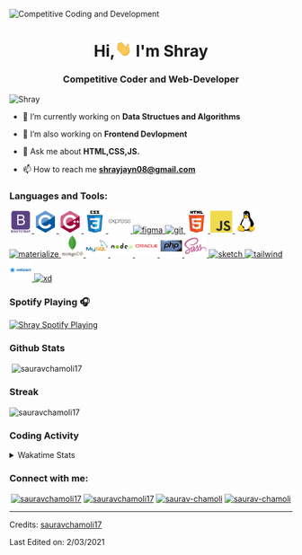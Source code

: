 ![Competitive Coding and Development](https://media-exp1.licdn.com/dms/image/C5616AQEjmey1_eTOgQ/profile-displaybackgroundimage-shrink_350_1400/0/1628605749256?e=1634169600&v=beta&t=pohpRldjFzWlRfDNsNLh8FOcbKMZfHS2YkU5xmPe0EA)

<h1 align="center">Hi,<img src="https://raw.githubusercontent.com/ABSphreak/ABSphreak/master/gifs/Hi.gif" width="30px" /> I'm Shray</h1>
<h3 align="center">Competitive Coder and Web-Developer</h3>

<p align="left"> <img src="https://komarev.com/ghpvc/?username=your-github-shray-jayn" alt="Shray" /> </p>

- 🔭 I’m currently working on **Data Structues and Algorithms**

- 🌱 I’m also working on **Frontend Devlopment**

- 💬 Ask me about **HTML,CSS,JS.**

- 📫 How to reach me **shrayjayn08@gmail.com**

<h3 align="left">Languages and Tools:</h3>
<p align="left"> <a href="https://getbootstrap.com" target="_blank"> <img src="https://raw.githubusercontent.com/devicons/devicon/master/icons/bootstrap/bootstrap-plain-wordmark.svg" alt="bootstrap" width="40" height="40"/> </a> <a href="https://www.cprogramming.com/" target="_blank"> <img src="https://raw.githubusercontent.com/devicons/devicon/master/icons/c/c-original.svg" alt="c" width="40" height="40"/> </a> <a href="https://www.w3schools.com/cpp/" target="_blank"> <img src="https://raw.githubusercontent.com/devicons/devicon/master/icons/cplusplus/cplusplus-original.svg" alt="cplusplus" width="40" height="40"/> </a> <a href="https://www.w3schools.com/css/" target="_blank"> <img src="https://raw.githubusercontent.com/devicons/devicon/master/icons/css3/css3-original-wordmark.svg" alt="css3" width="40" height="40"/> </a> <a href="https://expressjs.com" target="_blank"> <img src="https://raw.githubusercontent.com/devicons/devicon/master/icons/express/express-original-wordmark.svg" alt="express" width="40" height="40"/> </a> <a href="https://www.figma.com/" target="_blank"> <img src="https://www.vectorlogo.zone/logos/figma/figma-icon.svg" alt="figma" width="40" height="40"/> </a> </a> <a href="https://git-scm.com/" target="_blank"> <img src="https://www.vectorlogo.zone/logos/git-scm/git-scm-icon.svg" alt="git" width="40" height="40"/> </a> <a href="https://www.w3.org/html/" target="_blank"> <img src="https://raw.githubusercontent.com/devicons/devicon/master/icons/html5/html5-original-wordmark.svg" alt="html5" width="40" height="40"/> </a> <a href="https://developer.mozilla.org/en-US/docs/Web/JavaScript" target="_blank"> <img src="https://raw.githubusercontent.com/devicons/devicon/master/icons/javascript/javascript-original.svg" alt="javascript" width="40" height="40"/> </a> <a href="https://www.linux.org/" target="_blank"> <img src="https://raw.githubusercontent.com/devicons/devicon/master/icons/linux/linux-original.svg" alt="linux" width="40" height="40"/> </a> <a href="https://materializecss.com/" target="_blank"> <img src="https://raw.githubusercontent.com/prplx/svg-logos/5585531d45d294869c4eaab4d7cf2e9c167710a9/svg/materialize.svg" alt="materialize" width="40" height="40"/> </a> <a href="https://www.mongodb.com/" target="_blank"> <img src="https://raw.githubusercontent.com/devicons/devicon/master/icons/mongodb/mongodb-original-wordmark.svg" alt="mongodb" width="40" height="40"/> </a> <a href="https://www.mysql.com/" target="_blank"> <img src="https://raw.githubusercontent.com/devicons/devicon/master/icons/mysql/mysql-original-wordmark.svg" alt="mysql" width="40" height="40"/> </a> <a href="https://nodejs.org" target="_blank"> <img src="https://raw.githubusercontent.com/devicons/devicon/master/icons/nodejs/nodejs-original-wordmark.svg" alt="nodejs" width="40" height="40"/> </a> <a href="https://www.oracle.com/" target="_blank"> <img src="https://raw.githubusercontent.com/devicons/devicon/master/icons/oracle/oracle-original.svg" alt="oracle" width="40" height="40"/> </a> <a href="https://www.php.net" target="_blank"> <img src="https://raw.githubusercontent.com/devicons/devicon/master/icons/php/php-original.svg" alt="php" width="40" height="40"/> <a href="https://sass-lang.com" target="_blank"> <img src="https://raw.githubusercontent.com/devicons/devicon/master/icons/sass/sass-original.svg" alt="sass" width="40" height="40"/> </a> <a href="https://www.sketch.com/" target="_blank"> <img src="https://www.vectorlogo.zone/logos/sketchapp/sketchapp-icon.svg" alt="sketch" width="40" height="40"/> </a> <a href="https://tailwindcss.com/" target="_blank"> <img src="https://www.vectorlogo.zone/logos/tailwindcss/tailwindcss-icon.svg" alt="tailwind" width="40" height="40"/> </a> <a href="https://webpack.js.org" target="_blank"> <img src="https://raw.githubusercontent.com/devicons/devicon/d00d0969292a6569d45b06d3f350f463a0107b0d/icons/webpack/webpack-original-wordmark.svg" alt="webpack" width="40" height="40"/> </a> <a href="https://www.adobe.com/products/xd.html" target="_blank"> <img src="https://cdn.worldvectorlogo.com/logos/adobe-xd.svg" alt="xd" width="40" height="40"/> </a> </p>

<h3 id="spotify-playing-">Spotify Playing 🎧</h3>
<p>
  <a href="https://open.spotify.com/user/wcw78odmotfxhv9g0mivw2q2b">
   <img src="https://spotify-now-playing-sauravchamoli17.vercel.app/api/spotify-playing" alt="Shray Spotify Playing" width="350" />
  </a>
</p>

<h3 align="left">Github Stats </h3>
<p>&nbsp;<img align="center" src="https://github-readme-stats.vercel.app/api?username=sauravchamoli17&show_icons=true&locale=en" alt="sauravchamoli17" /></p>

<h3 align="left">Streak</h3>
<p><img align="center" src="https://github-readme-streak-stats.herokuapp.com/?user=sauravchamoli17&" alt="sauravchamoli17" /></p>

<h3 align="left">Coding Activity</h3>
<details>
  <summary>Wakatime Stats</summary>
  <p align="center"> 
    <img src="https://wakatime.com/share/@7177670b-1a0d-474b-bdbf-41bdfa46e386/2370f337-07d0-406f-bd59-3ccec17d4f79.svg" height="500" alt="Coding Time" /> 
    <img src="https://wakatime.com/share/@7177670b-1a0d-474b-bdbf-41bdfa46e386/3771eb71-3f96-4905-a324-c175b75ec368.svg" height="500" alt="Coding Languages" />
  </p>
</details>

<h3 align="left">Connect with me:</h3>
<p align="center">
<a href="https://codepen.io/sauravchamoli17" target="blank"><img align="center" src="https://cdn.jsdelivr.net/npm/simple-icons@3.0.1/icons/codepen.svg" alt="sauravchamoli17" height="30" width="40" /></a>
<a href="https://dev.to/sauravchamoli17" target="blank"><img align="center" src="https://cdn.jsdelivr.net/npm/simple-icons@3.0.1/icons/dev-dot-to.svg" alt="sauravchamoli17" height="30" width="40" /></a>
<a href="https://linkedin.com/in/saurav-chamoli" target="blank"><img align="center" src="https://cdn.jsdelivr.net/npm/simple-icons@3.0.1/icons/linkedin.svg" alt="saurav-chamoli" height="30" width="40" /></a>
<a href="https://exercism.io/profiles/sauravchamoli17" target="blank"><img align="center" src="https://cdn.jsdelivr.net/npm/simple-icons@3.0.1/icons/exercism.svg" alt="saurav-chamoli" height="30" width="30" /></a>
</p>

-----
Credits: [sauravchamoli17](https://github.com/sauravchamoli17)

Last Edited on: 2/03/2021
